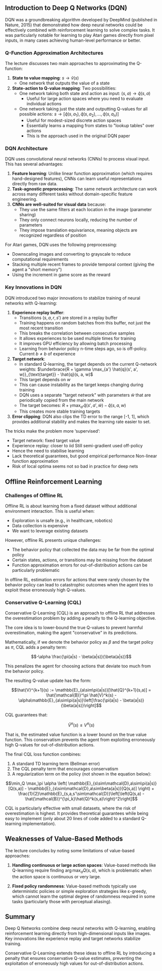 ## Introduction to Deep Q Networks (DQN)

DQN was a groundbreaking algorithm developed by DeepMind (published in Nature, 2015) that demonstrated how deep neural networks could be effectively combined with reinforcement learning to solve complex tasks. It was particularly notable for learning to play Atari games directly from pixel inputs, in many cases achieving human-level performance or better.

### Q-Function Approximation Architectures

The lecture discusses two main approaches to approximating the Q-function:
1. **State to value mapping**: $s \rightarrow \hat{v}(s)$
    - One network that outputs the value of a state
2. **State-action to Q-value mapping**: Two possibilities:
    - One network taking both state and action as input: $(s,a) \rightarrow \hat{q}(s,a)$
        - Useful for large action spaces where you need to evaluate individual actions
    - One network taking just the state and outputting Q-values for all possible actions: $s \rightarrow [\hat{q}(s,a_1), \hat{q}(s,a_2), ..., \hat{q}(s,a_n)]$
        - Useful for modest-sized discrete action spaces
        - Essentially learns a mapping from states to "lookup tables" over actions
        - This is the approach used in the original DQN paper

### DQN Architecture

DQN uses convolutional neural networks (CNNs) to process visual input. This has several advantages:
1. **Feature learning**: Unlike linear function approximation (which requires hand-designed features), CNNs can learn useful representations directly from raw data.
2. **Task-agnostic preprocessing**: The same network architecture can work across many different tasks without domain-specific feature engineering.
3. **CNNs are well-suited for visual data** because:
    - They use the same filters at each location in the image (parameter sharing)
    - They only connect neurons locally, reducing the number of parameters
    - They impose translation equivariance, meaning objects are recognized regardless of position

For Atari games, DQN uses the following preprocessing:
- Downscaling images and converting to grayscale to reduce computational requirements
- Stacking multiple recent frames to provide temporal context (giving the agent a "short memory")
- Using the increment in game score as the reward

### Key Innovations in DQN

DQN introduced two major innovations to stabilize training of neural networks with Q-learning:
1. **Experience replay buffer**:
    - Transitions $(s, a, r, s')$ are stored in a replay buffer
    - Training happens on random batches from this buffer, not just the most recent transition
    - This breaks the correlation between consecutive samples
    - It allows experiences to be used multiple times for training
    - It improves GPU efficiency by allowing batch processing
    - Learning from behavior policy n-time steps ago, so is off-policy. Current $b \neq b$ of experience 
2. **Target network**:
    - In standard Q-learning, the target depends on the current Q-network weights: $\underbrace{R + \gamma \max_{a'} \hat{q}(s', a', w)}_{\text{target}} - \hat{q}(s, a, w)$
    - This target depends on $w$
    - This can cause instability as the target keeps changing during training
    - DQN uses a separate "target network" with parameters $\tilde{w}$ that are periodically copied from the main network
    - The target becomes: $R + \gamma \max_{a'} \hat{q}(s', a', \tilde{w}) - \hat{q}(s, a, w)$
    - This creates more stable training targets
3. **Error clipping**: DQN also clips the TD error to the range [-1, 1], which provides additional stability and makes the learning rate easier to set.

The tricks make the problem more ‘supervised’:
- Target network: fixed target value
- Experience replay: closer to iid
Still semi-gradient used off-policy
- Hence the need to stabilise learning
- Lack theoretical guarantees, but good empirical performance
Non-linear function approximation
- Risk of local optima seems not so bad in practice for deep nets

## Offline Reinforcement Learning
### Challenges of Offline RL

Offline RL is about learning from a fixed dataset without additional environment interaction. This is useful when:

- Exploration is unsafe (e.g., in healthcare, robotics)
- Data collection is expensive
- We want to leverage existing datasets

However, offline RL presents unique challenges:

- The behavior policy that collected the data may be far from the optimal policy
- Certain states, actions, or transitions may be missing from the dataset
- Function approximation errors for out-of-distribution actions can be particularly problematic

In offline RL, estimation errors for actions that were rarely chosen by the behavior policy can lead to catastrophic outcomes when the agent tries to exploit these erroneously high Q-values.

### Conservative Q-Learning (CQL)

Conservative Q-Learning (CQL) is an approach to offline RL that addresses the overestimation problem by adding a penalty to the Q-learning objective.

The core idea is to lower-bound the true Q-values to prevent harmful overestimation, making the agent "conservative" in its predictions.

Mathematically, if we denote the behavior policy as $\beta$ and the target policy as $\pi$, CQL adds a penalty term:

$$-\alpha \frac{\pi(a|s) - \beta(a|s)}{\beta(a|s)}$$

This penalizes the agent for choosing actions that deviate too much from the behavior policy.

The resulting Q-value update has the form:

$$\hat{V}^{k+1}(s) := \mathbb{E}_{a\sim\pi(a|s)}[\hat{Q}^{k+1}(s,a)] = \hat{\mathcal{B}}^\pi \hat{V}^k(s) - \alpha\mathbb{E}_{a\sim\pi(a|s)}\left[\frac{\pi(a|s) - \beta(a|s)}{\beta(a|s)}\right]$$

CQL guarantees that:

$$\hat{V}^\pi(s) \leq V^\pi(s)$$

That is, the estimated value function is a lower bound on the true value function. This conservatism prevents the agent from exploiting erroneously high Q-values for out-of-distribution actions.

The final CQL loss function combines:
1. A standard TD learning term (Bellman error)
2. The CQL penalty term that encourages conservatism
3. A regularization term on the policy (not shown in the equation below):

$$\min_Q \max_\pi \alpha \left( \mathbb{E}_{s\sim\mathcal{D},a\sim\pi(a|s)}[Q(s,a)] - \mathbb{E}_{s\sim\mathcal{D},a\sim\beta(a|s)}[Q(s,a)] \right) + \frac{1}{2}\mathbb{E}_{s,a,s'\sim\mathcal{D}}\left[\left(Q(s,a) - \hat{\mathcal{B}}^{\pi_k}\hat{Q}^k(s,a)\right)^2\right]$$

CQL is particularly effective with small datasets, where the risk of overestimation is highest. It provides theoretical guarantees while being easy to implement (only about 20 lines of code added to a standard Q-learning implementation).

## Weaknesses of Value-Based Methods

The lecture concludes by noting some limitations of value-based approaches:
1. **Handling continuous or large action spaces**: Value-based methods like Q-learning require finding $\arg\max_a Q(s,a)$, which is problematic when the action space is continuous or very large.
    
2. **Fixed policy randomness**: Value-based methods typically use deterministic policies or simple exploration strategies like ε-greedy, which cannot learn the optimal degree of randomness required in some tasks (particularly those with perceptual aliasing).

## Summary

Deep Q Networks combine deep neural networks with Q-learning, enabling reinforcement learning directly from high-dimensional inputs like images. Key innovations like experience replay and target networks stabilize training.

Conservative Q-Learning extends these ideas to offline RL by introducing a penalty that ensures conservative Q-value estimates, preventing the exploitation of erroneously high values for out-of-distribution actions.